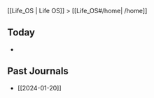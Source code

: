 [[Life_OS | Life OS]] > [[Life_OS#/home| /home]]

<!-- Journal: The journal template is generated when you create a new note from this page. -->

## Today

- 

## Past Journals

- [[2024-01-20]]
